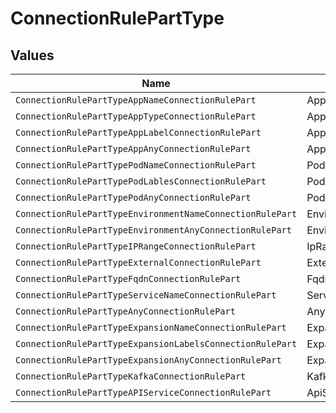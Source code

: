 # ConnectionRulePartType


## Values

| Name                                                      | Value                                                     |
| --------------------------------------------------------- | --------------------------------------------------------- |
| `ConnectionRulePartTypeAppNameConnectionRulePart`         | AppNameConnectionRulePart                                 |
| `ConnectionRulePartTypeAppTypeConnectionRulePart`         | AppTypeConnectionRulePart                                 |
| `ConnectionRulePartTypeAppLabelConnectionRulePart`        | AppLabelConnectionRulePart                                |
| `ConnectionRulePartTypeAppAnyConnectionRulePart`          | AppAnyConnectionRulePart                                  |
| `ConnectionRulePartTypePodNameConnectionRulePart`         | PodNameConnectionRulePart                                 |
| `ConnectionRulePartTypePodLablesConnectionRulePart`       | PodLablesConnectionRulePart                               |
| `ConnectionRulePartTypePodAnyConnectionRulePart`          | PodAnyConnectionRulePart                                  |
| `ConnectionRulePartTypeEnvironmentNameConnectionRulePart` | EnvironmentNameConnectionRulePart                         |
| `ConnectionRulePartTypeEnvironmentAnyConnectionRulePart`  | EnvironmentAnyConnectionRulePart                          |
| `ConnectionRulePartTypeIPRangeConnectionRulePart`         | IpRangeConnectionRulePart                                 |
| `ConnectionRulePartTypeExternalConnectionRulePart`        | ExternalConnectionRulePart                                |
| `ConnectionRulePartTypeFqdnConnectionRulePart`            | FqdnConnectionRulePart                                    |
| `ConnectionRulePartTypeServiceNameConnectionRulePart`     | ServiceNameConnectionRulePart                             |
| `ConnectionRulePartTypeAnyConnectionRulePart`             | AnyConnectionRulePart                                     |
| `ConnectionRulePartTypeExpansionNameConnectionRulePart`   | ExpansionNameConnectionRulePart                           |
| `ConnectionRulePartTypeExpansionLabelsConnectionRulePart` | ExpansionLabelsConnectionRulePart                         |
| `ConnectionRulePartTypeExpansionAnyConnectionRulePart`    | ExpansionAnyConnectionRulePart                            |
| `ConnectionRulePartTypeKafkaConnectionRulePart`           | KafkaConnectionRulePart                                   |
| `ConnectionRulePartTypeAPIServiceConnectionRulePart`      | ApiServiceConnectionRulePart                              |